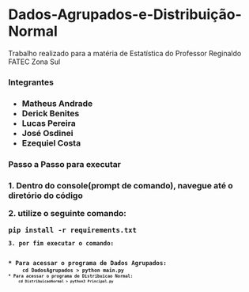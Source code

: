 # Dados-Agrupados-e-Distribuição-Normal
Trabalho realizado para a matéria de Estatística do Professor Reginaldo 
FATEC Zona Sul

<h3>Integrantes<h3>

* Matheus Andrade
* Derick Benites
* Lucas Pereira
* José Osdinei
* Ezequiel Costa

<h3>Passo a Passo para executar<h3>

<p>1. Dentro do console(prompt de comando), navegue até o diretório do código</p>

<p>2. utilize o seguinte comando:</p>
    <code>pip install -r requirements.txt<code>
<p>3. por fim executar o comando:</p>
* Para acessar o programa de Dados Agrupados:
    <code>cd DadosAgrupados > python main.py<code> 
* Para acessar o programa de Distribuicao Normal:
    <code>cd DistribuicaoNormal > python3 Principal.py<code>